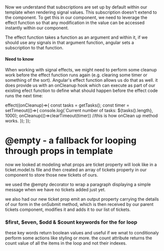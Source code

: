 Now we understand that subscriptions are set up by default within our template when rendering signal values. This subscription doesn't extend to the component. To get this in our component, we need to leverage the effect function so that any modification in the value can be accessed instantly within our component. 

The effect function takes a function as an argument and within it, if we should use any signals in that argument function, angular sets a subscription to that function.


#### Need to know
When working with signal effects, we might need to perform some cleanup work before the effect function runs again (e.g. clearing some timer or something of the sort). 
Angular's effect function allows us do that as well. 
it does provide us with an onCleanup hook which can execute as part of our existing efect function to define what should happen before the effect code runs the next time:

effect((onCleanup)=>{
    const tasks = getTasks();
    const timer = setTimeout(()=>{
        console.log(`Current number of tasks: ${tasks().length}, 1000);
        onCleanup(()=>clearTimeout(timer)) //this is how onClean up method works.
    });
});


# @empty - a fallback for looping through props in template

now we looked at modeling what props are ticket property will look like in a ticket.model.ts file and then created an array of tickets property in our component to store those new tickets of ours. 

we used the @empty decorator to wrap a paragraph displaying a simple message when we have no tickets added just yet. 

we also had our new ticket prop emit an output property carrying the details of our form in the onSubmit method, which is then received by our parent tickets component, modifies it and adds it to our list of tickets.

### $first, $even, $odd & $count keywords for the for loop
these key words return boolean values and useful if we wnat to conditionaly perform some actions like styling or more. the count attribute returns the count value of all the items in the loop and not their indexes.
